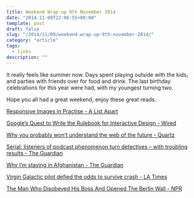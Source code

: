 ```yaml
---
title: Weekend Wrap-up 9th November 2014
date: "2014-11-09T22:06:55+00:00"
template: post
draft: false
slug: "/2014/11/09/weekend-wrap-up-9th-november-2014/"
category: "article"
tags:
  - links
description: ""
---
```


It really feels like summer now. Days spent playing outside with the kids, and parties with friends over for food and drink. The last birthday celebrations for this year were had, with my youngest turning two.

Hope you all had a great weekend, enjoy these great reads.

<a href="http://alistapart.com/article/responsive-images-in-practice">Responsive Images in Practise - A List Apart</a>

<a href="http://www.wired.com/2014/11/googles-quest-write-rulebook-interactive-design/">Google’s Quest to Write the Rulebook for Interactive Design - Wired</a>

<a href="http://qz.com/292364/why-you-probably-wont-understand-the-web-of-the-future/">Why you probably won’t understand the web of the future - Quartz</a>

<a href="http://www.theguardian.com/tv-and-radio/2014/nov/07/serial-listeners-detectives-troubling-results">Serial: listeners of podcast phenomenon turn detectives – with troubling results - The Guardian</a>

<a href="http://www.theguardian.com/world/2014/nov/08/the-expats-who-call-afghanistan-home">Why I’m staying in Afghanistan - The Guardian</a>

<a href="http://www.latimes.com/business/la-fi-virgin-survivor-20141105-story.html#page=1">Virgin Galactic pilot defied the odds to survive crash - LA Times</a>

<a href="http://www.npr.org/blogs/parallels/2014/11/06/361785478/the-man-who-disobeyed-his-boss-and-opened-the-berlin-wall">The Man Who Disobeyed His Boss And Opened The Berlin Wall - NPR</a>
